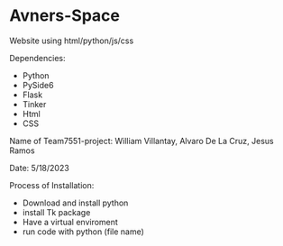 # Avners-Space
Website using html/python/js/css

Dependencies: 
- Python
- PySide6
- Flask
- Tinker
- Html
- CSS

Name of Team7551-project: William Villantay, Alvaro De La Cruz, Jesus Ramos

Date: 5/18/2023

Process of Installation:
-  Download and install python
-  install Tk package 
-  Have a virtual enviroment
-  run code with python (file name)


